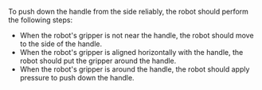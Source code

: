 To push down the handle from the side reliably, the robot should perform the following steps:
- When the robot's gripper is not near the handle, the robot should move to the side of the handle.
- When the robot's gripper is aligned horizontally with the handle, the robot should put the gripper around the handle.
- When the robot's gripper is around the handle, the robot should apply pressure to push down the handle.